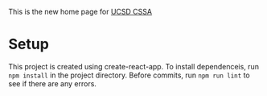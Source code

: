 This is the new home page for [UCSD CSSA](ucsdcssa.com)

# Setup
This project is created using create-react-app. To install dependenceis, run `npm install` in the project directory. Before commits, run `npm run lint` to see if there are any errors.